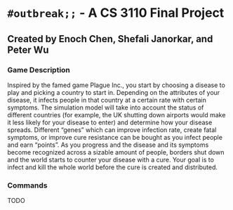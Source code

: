 # `#outbreak;;` - A CS 3110 Final Project

## Created by Enoch Chen, Shefali Janorkar, and Peter Wu

### Game Description

Inspired by the famed game Plague Inc., you start by choosing a disease to play and picking a country to start in. Depending on the attributes of your disease, it infects people in that country at a certain rate with certain symptoms. The simulation model will take into account the status of different countries (for example, the UK shutting down airports would make it less likely for your disease to enter) and determine how your disease spreads. Different “genes” which can improve infection rate, create fatal symptoms, or improve cure resistance can be bought as you infect people and earn “points”. As you progress and the disease and its symptoms become recognized across a sizable amount of people, borders shut down and the world starts to counter your disease with a cure. Your goal is to infect and kill the whole world before the cure is created and distributed.

### Commands

TODO